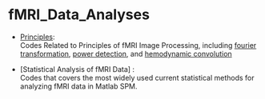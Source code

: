 # fMRI_Data_Analyses

- [Principles](https://github.com/LilianYou/fMRI_Data_Analyses/tree/main/Principles): <br>
Codes Related to Principles of fMRI Image Processing, including [fourier transformation](https://github.com/LilianYou/fMRI_Data_Analyses/tree/main/Principles/Fourier_Transformation), [power detection](https://github.com/LilianYou/fMRI_Data_Analyses/tree/main/Principles/Effect_Power_Demos), and [hemodynamic convolution](https://github.com/LilianYou/fMRI_Data_Analyses/tree/main/Principles/Hemodynamic_Convolution)

- [Statistical Analysis of fMRI Data] : <br>
Codes that covers the most widely used current statistical methods for analyzing fMRI data in Matlab SPM.

